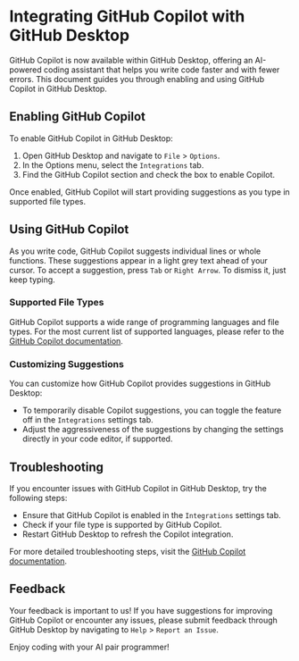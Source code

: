 # Integrating GitHub Copilot with GitHub Desktop

GitHub Copilot is now available within GitHub Desktop, offering an AI-powered coding assistant that helps you write code faster and with fewer errors. This document guides you through enabling and using GitHub Copilot in GitHub Desktop.

## Enabling GitHub Copilot

To enable GitHub Copilot in GitHub Desktop:

1. Open GitHub Desktop and navigate to `File` > `Options`.
2. In the Options menu, select the `Integrations` tab.
3. Find the GitHub Copilot section and check the box to enable Copilot.

Once enabled, GitHub Copilot will start providing suggestions as you type in supported file types.

## Using GitHub Copilot

As you write code, GitHub Copilot suggests individual lines or whole functions. These suggestions appear in a light grey text ahead of your cursor. To accept a suggestion, press `Tab` or `Right Arrow`. To dismiss it, just keep typing.

### Supported File Types

GitHub Copilot supports a wide range of programming languages and file types. For the most current list of supported languages, please refer to the [GitHub Copilot documentation](https://docs.github.com/en/copilot).

### Customizing Suggestions

You can customize how GitHub Copilot provides suggestions in GitHub Desktop:

- To temporarily disable Copilot suggestions, you can toggle the feature off in the `Integrations` settings tab.
- Adjust the aggressiveness of the suggestions by changing the settings directly in your code editor, if supported.

## Troubleshooting

If you encounter issues with GitHub Copilot in GitHub Desktop, try the following steps:

- Ensure that GitHub Copilot is enabled in the `Integrations` settings tab.
- Check if your file type is supported by GitHub Copilot.
- Restart GitHub Desktop to refresh the Copilot integration.

For more detailed troubleshooting steps, visit the [GitHub Copilot documentation](https://docs.github.com/en/copilot).

## Feedback

Your feedback is important to us! If you have suggestions for improving GitHub Copilot or encounter any issues, please submit feedback through GitHub Desktop by navigating to `Help` > `Report an Issue`.

Enjoy coding with your AI pair programmer!
